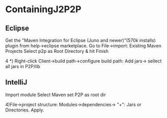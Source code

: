 ContainingJ2P2P
===============

Eclipse
---------------

Get the "Maven Integration for Eclipse (Juno and newer)"(570k installs) plugin from help->eclipse marketplace. 
Go to File->import: Existing Maven Projects
Select p2p as Root Directory & hit Finish

4 \*) Right-click Client->build path->configure build path: Add jars-> sellect all jars in P2P/lib 

IntelliJ
---------------

 Import module
 Select Maven
 set P2P as root dir

4)File->project structure: Modules->dependencies-> "+": Jars or Directories. Apply.
